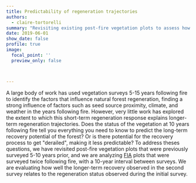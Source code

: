 ```yaml
---
title: Predictability of regeneration trajectories
authors:
  - claire-tortorelli
summary: "Revisiting existing post-fire vegetation plots to assess how well the initial regeneration response predicts the longer-term trajectory"
date: 2019-06-01
show_date: false
profile: true
image:
  focal_point: ''
  preview_only: false



---
```


A large body of work has used vegetation surveys 5-15 years following fire to identify the factors that influence natural forest regeneration, finding a strong influence of factors such as seed source proximity, climate, and weather in the years following fire. However, very little work has explored the extent to which this short-term regeneration response explains longer-term regeneration trajectories. Does the status of the vegetation at 10 years following fire tell you everything you need to know to predict the long-term recovery potential of the forest? Or is there potential for the recovery process to get "derailed", making it less predictable? To address theses questions, we have revisited post-fire vegetation plots that were previously surveyed 5-10 years prior, and we are analyzing [FIA](https://www.fia.fs.usda.gov/) plots that were surveyed twice following fire, with a 10-year interval between surveys. We are evaluating how well the longer-term recovery observed in the second survey relates to the regeneration status observed during the initial survey.
